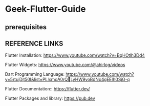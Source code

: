 # Geek-Flutter-Guide

## prerequisites

## REFERENCE LINKS
Flutter Installation:
https://www.youtube.com/watch?v=BqHOtlh3Dd4

Flutter Widgets:
https://www.youtube.com/@ahirlog/videos

Dart Programming Language:
https://www.youtube.com/watch?v=5rtujDjt50I&list=PLlxmoA0rQLyHW9voBdNo4gEEIh0SjG-q

Flutter Documentation::
https://flutter.dev/

Flutter Packages and library:
https://pub.dev
